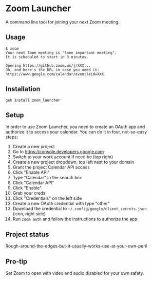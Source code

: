 # Zoom Launcher

A command line tool for joining your next Zoom meeting.

## Usage

```
$ zoom
Your next Zoom meeting is "Some important meeting".
It is scheduled to start in 3 minutes.

Opening https://github.zoom.us/j/XXX...
Oh, and here's the URL in case you need it: https://www.google.com/calendar/event?eid=XXX
```

## Installation

`gem install zoom_launcher`

## Setup

In order to use Zoom Launcher, you need to create an OAuth app and authorize it to access your calendar. You can do it in four, not-so-easy steps:

1. Create a new project
  1. Go to https://console.developers.google.com
  2. Switch to your work account if need be (top right)
  3. Create a new project dropdown, top left next to your domain
2. Grant the project Calendar API access
  1. Click "Enable API"
  2. Type "Calendar" in the search box
  3. Click "Calendar API"
  4. Click "Enable"
3. Grab your creds
  1. Click "Credentials" on the left side
  2. Create a new OAuth credential with type "other"
  3. Download the credential to `~/.config/google/client_secrets.json` (icon, right side)
4. Run `zoom auth` and follow the instructions to authorize the app

## Project status

Rough-around-the-edges-but-it-usually-works-use-at-your-own-peril

## Pro-tip

Set Zoom to open with video and audio disabled for your own safety.
